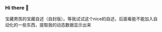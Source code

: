 ### Hi there 👋

宝藏男孩的宝藏自述（自封版）。等我试试这个nice的自述，后面看能不能加入自动化的一些东西，提取我的动态数据显示出来

<!--
**wuyinwuxian/wuyinwuxian** is a ✨ _special_ ✨ repository because its `README.md` (this file) appears on your GitHub profile.

Here are some ideas to get you started:

- 🔭 I’m currently working on ...
- 🌱 I’m currently learning ...
- 👯 I’m looking to collaborate on ...
- 🤔 I’m looking for help with ...
- 💬 Ask me about ...
- 📫 How to reach me: ...
- 😄 Pronouns: ...
- ⚡ Fun fact: ...
-->
